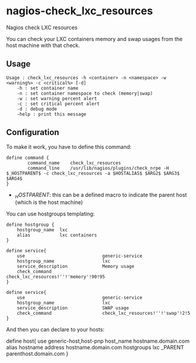 nagios-check_lxc_resources
==========================

Nagios check LXC resources

You can check your LXC containers memory and swap usages from the host machine with that check.

Usage
-----
```
Usage : check_lxc_resources -h <container> -n <namespace> -w <warning%> -c <critical%> [-d]
    -h : set container name
    -n : set container namespace to check (memory|swap)
    -w : set warning percent alert
    -c : set critical percent alert
    -d : debug mode
    -help : print this message
```

Configuration
-------------

To make it work, you have to define this command:
```
define command {
        command_name    check_lxc_resources
        command_line    /usr/lib/nagios/plugins/check_nrpe -H $_HOSTPARENT$ -c check_lxc_resources -a $HOSTALIAS$ $ARG2$ $ARG3$ $ARG4$
}
```
* $_HOSTPARENT$: this can be a defined macro to indicate the parent host (which is the host machine)

You can use hostgroups templating:

```
define hostgroup {
    hostgroup_name  lxc 
    alias           lxc containers
}

define service{
    use                             generic-service
    hostgroup_name                  lxc
    service_description             Memory usage
    check_command                   check_lxc_resources!''!'memory'!90!95
}
 
define service{
    use                             generic-service
    hostgroup_name                  lxc
    service_description             SWAP usage
    check_command                   check_lxc_resources!''!'swap'!2!5
}
```
And then you can declare to your hosts:

define host{
    use                     generic-host,host-pnp
    host_name               hostname.domain.com
    alias                   hostname
    address                 hostname.domain.com
    hostgroups              lxc
    _PARENT                 parenthost.domain.com
}
```
